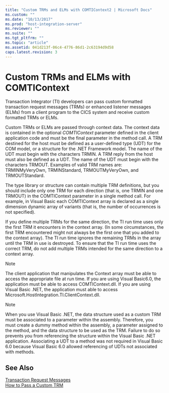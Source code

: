 ```yaml
---
title: "Custom TRMs and ELMs with COMTIContext2 | Microsoft Docs"
ms.custom: ""
ms.date: "10/13/2017"
ms.prod: "host-integration-server"
ms.reviewer: ""
ms.suite: ""
ms.tgt_pltfrm: ""
ms.topic: "article"
ms.assetid: 041d213f-06c4-4776-86d1-2c63194d9d58
caps.latest.revision: 3
---
```

# Custom TRMs and ELMs with COMTIContext
Transaction Integrator (TI) developers can pass custom formatted transaction request messages (TRMs) or enhanced listener messages (ELMs) from a client program to the CICS system and receive custom formatted TRMs or ELMs.  
  
 Custom TRMs or ELMs are passed through context data. The context data is contained in the optional *COMTIContext* parameter defined in the client application code and must be the final parameter in the method call. A TRM destined for the host must be defined as a user-defined type (UDT) for the COM model, or a structure for the .NET Framework model. The name of the UDT must begin with the characters TRMIN. A TRM reply from the host must also be defined as a UDT. The name of the UDT must begin with the characters TRMOUT. Examples of valid TRM names are: TRMINMyVeryOwn, TRMINStandard, TRMOUTMyVeryOwn, and TRMOUTStandard.  
  
 The type library or structure can contain multiple TRM definitions, but you should include only one TRM for each direction (that is, one TRMIN and one TRMOUT) in the COMTIContext parameter in a single method call. For example, in Visual Basic each COMTIContext array is declared as a single dimension dynamic array of variants (that is, the number of occurrences is not specified).  
  
 If you define multiple TRMs for the same direction, the TI run time uses only the first TRM it encounters in the context array. (In some circumstances, the first TRM encountered might not always be the first one that you added to the context array). The TI run time ignores the remaining TRMs in the array until the TRM in use is destroyed. To ensure that the TI run time uses the correct TRM, do not add multiple TRMs intended for the same direction to a context array.  
  
> [!NOTE]
>  The client application that manipulates the Context array must be able to access the appropriate file at run time. If you are using Visual Basic6.0, the application must be able to access COMTIContext.dll. If you are using Visual Basic .NET, the application must able to access Microsoft.HostIntegration.TI.ClientContext.dll.  
  
> [!NOTE]
>  When you use Visual Basic .NET, the data structure used as a custom TRM must be associated to a parameter within the assembly. Therefore, you must create a dummy method within the assembly, a parameter assigned to the method, and the data structure to be used as the TRM. Failure to do so prevents you from referencing the structure within the Visual Basic .NET application. Associating a UDT to a method was not required in Visual Basic 6.0 because Visual Basic 6.0 allowed referencing of UDTs not associated with methods.  
  
## See Also  
 [Transaction Request Messages](../core/transaction-request-messages.md)   
 [How to Pass a Custom TRM](../core/how-to-pass-a-custom-trm.md)